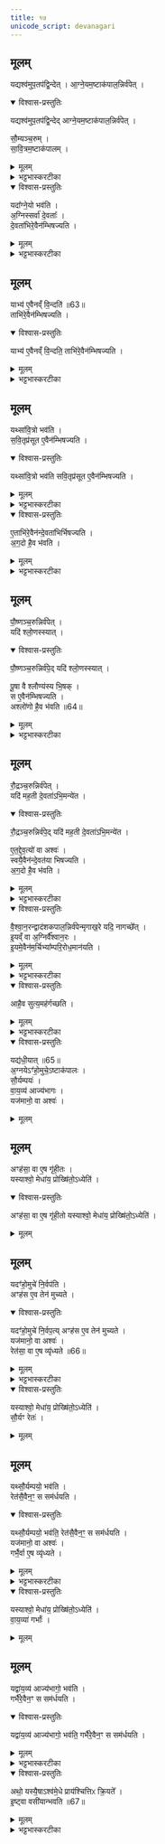 ```yaml
---
title: १७
unicode_script: devanagari
---
```

## मूलम्
यद्यश्व॑मुप॒तप॑द्वि॒न्देत् । आ॒ग्ने॒यम॒ष्टाक॑पाल॒न्निर्व॑पेत् ।    
<details open><summary>विश्वास-प्रस्तुतिः</summary>

यद्यश्व॑मुप॒तप॑द्वि॒न्देद् आग्ने॒यम॒ष्टाक॑पाल॒न्निर्व॑पेत् ।   

सौ॒म्यञ्च॒रुम् ।   
सा॒वि॒त्रम॒ष्टाक॑पालम् ।   
</details>

<details><summary>मूलम्</summary>

यद्यश्व॑मुप॒तप॑द्वि॒न्देद् आग्ने॒यम॒ष्टाक॑पाल॒न्निर्व॑पेत् ।   

सौ॒म्यञ्च॒रुम् ।   
सा॒वि॒त्रम॒ष्टाक॑पालम् ।   
</details>

<details><summary>भट्टभास्करटीका</summary>

1यद्यश्वमिति ॥ उपतपत् व्याधिविशेषः ।   
</details>

<details open><summary>विश्वास-प्रस्तुतिः</summary>

यदा᳚ग्ने॒यो भव॑ति ।   
अ॒ग्निस्सर्वा॑ दे॒वताः᳚ ।   
दे॒वता॑भिरे॒वैन॑म्भिषज्यति ।   
</details>

<details><summary>मूलम्</summary>

यदा᳚ग्ने॒यो भव॑ति ।   
अ॒ग्निस्सर्वा॑ दे॒वताः᳚ ।   
दे॒वता॑भिरे॒वैन॑म्भिषज्यति ।   
</details>

<details><summary>भट्टभास्करटीका</summary>

भिषज्यति अरोगं करोति ।   
</details>

## मूलम्
याभ्य॑ ए॒वैनव्ँ वि॒न्दति॑ ॥63॥  
ताभि॑रे॒वैन॑म्भिषज्यति ।   
<details open><summary>विश्वास-प्रस्तुतिः</summary>

याभ्य॑ ए॒वैनव्ँ वि॒न्दति॒ ताभि॑रे॒वैन॑म्भिषज्यति ।   
</details>

<details><summary>मूलम्</summary>

याभ्य॑ ए॒वैनव्ँ वि॒न्दति॒ ताभि॑रे॒वैन॑म्भिषज्यति ।   
</details>

<details><summary>भट्टभास्करटीका</summary>

याभ्य इति । उपपन्नो व्याधिः एनं अश्वं विन्दति । ताभिरेवौषधीभिरेनमश्चं भिषज्यति । ओषधीनां प्रातिकूल्याद्व्याधिरुपजायते, आनुकूल्यादुपशाम्यति ।   
</details>

## मूलम्
यथ्सा॑वि॒त्रो भव॑ति ।  
स॒वि॒तृप्र॑सूत ए॒वैन॑म्भिषज्यति ।    
<details open><summary>विश्वास-प्रस्तुतिः</summary>

यथ्सा॑वि॒त्रो भव॑ति
सवि॒तृप्र॑सूत ए॒वैन॑म्भिषज्यति ।   
</details>

<details><summary>मूलम्</summary>

यथ्सा॑वि॒त्रो भव॑ति
सवि॒तृप्र॑सूत ए॒वैन॑म्भिषज्यति ।   
</details>

<details><summary>भट्टभास्करटीका</summary>

सवितृप्रसूतः सवित्राऽनुज्ञातः ।   
</details>

<details open><summary>विश्वास-प्रस्तुतिः</summary>

ए॒ताभि॑रे॒वैन॑न्दे॒वता॑भिर्भिषज्यति ।   
अ॒ग॒दो है॒व भ॑वति ।   
</details>

<details><summary>मूलम्</summary>

ए॒ताभि॑रे॒वैन॑न्दे॒वता॑भिर्भिषज्यति ।   
अ॒ग॒दो है॒व भ॑वति ।   
</details>

<details><summary>भट्टभास्करटीका</summary>

अगदः अरोगः ॥
</details>

## मूलम्
पौ॒ष्णञ्च॒रुन्निर्व॑पेत् ।   
यदि॑ श्लो॒णस्स्यात् ।   
<details open><summary>विश्वास-प्रस्तुतिः</summary>

पौ॒ष्णञ्च॒रुन्निर्व॑पे॒द् यदि॑ श्लो॒णस्स्यात् ।   

पू॒षा वै श्लौण्य॑स्य भि॒षक् ।   
स ए॒वैन॑म्भिषज्यति ।   
अश्लो॑णो है॒व भ॑वति ॥64॥  
</details>

<details><summary>मूलम्</summary>

पौ॒ष्णञ्च॒रुन्निर्व॑पे॒द् यदि॑ श्लो॒णस्स्यात् ।   

पू॒षा वै श्लौण्य॑स्य भि॒षक् ।   
स ए॒वैन॑म्भिषज्यति ।   
अश्लो॑णो है॒व भ॑वति ॥64॥  
</details>

<details><summary>भट्टभास्करटीका</summary>

2श्लोणो दुष्टत्वक् ।   
</details>

## मूलम्
रौ॒द्रञ्च॒रुन्निर्व॑पेत् ।   
यदि॑ मह॒ती दे॒वता॑ऽभि॒मन्ये॑त ।   
<details open><summary>विश्वास-प्रस्तुतिः</summary>

रौ॒द्रञ्च॒रुन्निर्व॑पे॒द् यदि॑ मह॒ती दे॒वता॑ऽभि॒मन्ये॑त ।  

ए॒त॒द्दे॒व॒त्यो॑ वा अश्वः॑ ।   
स्वयै॒वैन॑न्दे॒वत॑या भिषज्यति ।   
अ॒ग॒दो है॒व भ॑वति ।   
</details>

<details><summary>मूलम्</summary>

रौ॒द्रञ्च॒रुन्निर्व॑पे॒द् यदि॑ मह॒ती दे॒वता॑ऽभि॒मन्ये॑त ।  

ए॒त॒द्दे॒व॒त्यो॑ वा अश्वः॑ ।   
स्वयै॒वैन॑न्दे॒वत॑या भिषज्यति ।   
अ॒ग॒दो है॒व भ॑वति ।   
</details>

<details><summary>भट्टभास्करटीका</summary>

महती देवता पशूनां पतिः यस्मिन् अभिमन्यमाने ज्वरादिना पीड्यते । एतद्देवत्यो महादेवदेवत्योऽश्वः सर्वपशूनां पतित्वात् ॥
</details>

<details open><summary>विश्वास-प्रस्तुतिः</summary>

वै॒श्वा॒न॒रन्द्वाद॑शकपाल॒न्निर्व॑पेन्मृगाख॒रे यदि॒ नागच्छे᳚त् ।  
इ॒यव्ँ वा अ॒ग्निर्वै᳚श्वान॒रः ।  
इ॒यमे॒वैन॑म॒र्चिभ्या᳚म्परि॒रोध॒मान॑यति ।  
</details>

<details><summary>मूलम्</summary>

वै॒श्वा॒न॒रन्द्वाद॑शकपाल॒न्निर्व॑पेन्मृगाख॒रे यदि॒ नागच्छे᳚त् ।  
इ॒यव्ँ वा अ॒ग्निर्वै᳚श्वान॒रः ।  
इ॒यमे॒वैन॑म॒र्चिभ्या᳚म्परि॒रोध॒मान॑यति ।  
</details>

<details><summary>भट्टभास्करटीका</summary>

3मृगाखरे निजनिवासस्थाने सायं यदि नागच्छेत्, इयं पृथिव्येव स्वयं वैश्वानरः तस्मात् इयं एव एनं अश्वं अर्चिभ्यां ज्वालाभ्यां परिरोधं सर्वतो निरुद्ध्य आनयति ।   
</details>

<details open><summary>विश्वास-प्रस्तुतिः</summary>

आहै॒व सुत्य॒मह॑र्गच्छति ।  
</details>

<details><summary>मूलम्</summary>

आहै॒व सुत्य॒मह॑र्गच्छति ।  
</details>

<details><summary>भट्टभास्करटीका</summary>

ततस्सुत्यमहरागच्छत्येव सर्वधा न ततो विलम्बते ॥
</details>

<details open><summary>विश्वास-प्रस्तुतिः</summary>

यद्य॑धी॒यात् ॥65॥  
अ॒ग्नयेऽꣳ॑हो॒मुचे॒ऽष्टाक॑पालः ।   
सौ॒र्यम्पयः॑ ।   
वा॒य॒व्य॑ आज्य॑भागः ।   
यज॑मानो॒ वा अश्वः॑ ।   
</details>

<details><summary>मूलम्</summary>

यद्य॑धी॒यात् ॥65॥  
अ॒ग्नयेऽꣳ॑हो॒मुचे॒ऽष्टाक॑पालः ।   
सौ॒र्यम्पयः॑ ।   
वा॒य॒व्य॑ आज्य॑भागः ।   
यज॑मानो॒ वा अश्वः॑ ।   
</details>

## मूलम्

अꣳह॑सा॒ वा ए॒ष गृ॑ही॒तः ।  
यस्याश्वो॒ मेधा॑य॒ प्रोख्षि॑तो॒ऽध्येति॑ ।
<details open><summary>विश्वास-प्रस्तुतिः</summary>

अꣳह॑सा॒ वा ए॒ष गृ॑ही॒तो यस्याश्वो॒ मेधा॑य॒ प्रोख्षि॑तो॒ऽध्येति॑ ।
</details>

<details><summary>मूलम्</summary>

अꣳह॑सा॒ वा ए॒ष गृ॑ही॒तो यस्याश्वो॒ मेधा॑य॒ प्रोख्षि॑तो॒ऽध्येति॑ ।
</details>

## मूलम्
यदꣳ॑हो॒मुचे॑ नि॒र्वप॑ति ।   
अꣳह॑स ए॒व तेन॑ मुच्यते ।
<details open><summary>विश्वास-प्रस्तुतिः</summary>

यदꣳ॑हो॒मुचे॑ नि॒र्वप॒त्य् अꣳह॑स ए॒व तेन॑ मुच्यते ।   
यज॑मानो॒ वा अश्वः॑ ।   
रेत॑सा॒ वा ए॒ष व्यृ॑ध्यते ॥66॥  
</details>

<details><summary>मूलम्</summary>

यदꣳ॑हो॒मुचे॑ नि॒र्वप॒त्य् अꣳह॑स ए॒व तेन॑ मुच्यते ।   
यज॑मानो॒ वा अश्वः॑ ।   
रेत॑सा॒ वा ए॒ष व्यृ॑ध्यते ॥66॥  
</details>

<details><summary>भट्टभास्करटीका</summary>

4अधीयात् ॥ बडबां गर्दभीं वा चिन्तयेत् आरोहेद्वा, यजमानस्स्वयमश्वः प्राधान्यात्, तस्मात् यस्य यजमानस्य मेधाय यज्ञाय प्रोक्षितोऽश्वोध्येति बडबां, एष ह्यंहसा गृहीतः, तस्मात् अंहोमुचे निर्वापात् गृहीतांहसा विमुक्तो भवति ॥
</details>

<details open><summary>विश्वास-प्रस्तुतिः</summary>

यस्याश्वो॒ मेधा॑य॒ प्रोख्षि॑तो॒ऽध्येति॑ ।   
सौ॒र्यꣳ रेतः॑ ।   
</details>

<details><summary>मूलम्</summary>

यस्याश्वो॒ मेधा॑य॒ प्रोख्षि॑तो॒ऽध्येति॑ ।   
सौ॒र्यꣳ रेतः॑ ।   
</details>

## मूलम्
यथ्सौ॒र्यम्पयो॒ भव॑ति ।   
रेत॑सै॒वैन॒ꣳ॒ स सम॑र्धयति ।   
<details open><summary>विश्वास-प्रस्तुतिः</summary>

यथ्सौ॒र्यम्पयो॒ भव॑ति॒ रेत॑सै॒वैन॒ꣳ॒ स सम॑र्धयति ।   
यज॑मानो॒ वा अश्वः॑ ।   
गर्भै॒र्वा ए॒ष व्यृ॑ध्यते ।   
</details>

<details><summary>मूलम्</summary>

यथ्सौ॒र्यम्पयो॒ भव॑ति॒ रेत॑सै॒वैन॒ꣳ॒ स सम॑र्धयति ।   
यज॑मानो॒ वा अश्वः॑ ।   
गर्भै॒र्वा ए॒ष व्यृ॑ध्यते ।   
</details>

<details><summary>भट्टभास्करटीका</summary>

5सौर्यं रेतः वृष्ट्यादिद्वारेण तेनोत्पादितत्वात् ॥
</details>

<details open><summary>विश्वास-प्रस्तुतिः</summary>

यस्याश्वो॒ मेधा॑य॒ प्रोख्षि॑तो॒ऽध्येति॑ ।   
वा॒य॒व्या॑ गर्भाः᳚ ।   
</details>

<details><summary>मूलम्</summary>

यस्याश्वो॒ मेधा॑य॒ प्रोख्षि॑तो॒ऽध्येति॑ ।   
वा॒य॒व्या॑ गर्भाः᳚ ।   
</details>

## मूलम्
यद्वा॑य॒व्य॑ आज्य॑भागो॒ भव॑ति ।   
गर्भै॑रे॒वैन॒ꣳ स सम॑र्धयति ।
<details open><summary>विश्वास-प्रस्तुतिः</summary>

यद्वा॑य॒व्य॑ आज्य॑भागो॒ भव॑ति॒ गर्भै॑रे॒वैन॒ꣳ स सम॑र्धयति ।   
</details>

<details><summary>मूलम्</summary>

यद्वा॑य॒व्य॑ आज्य॑भागो॒ भव॑ति॒ गर्भै॑रे॒वैन॒ꣳ स सम॑र्धयति ।   
</details>

<details><summary>भट्टभास्करटीका</summary>

6वायव्या गर्भाः तत्प्रेरणभवत्वात् ॥
</details>

<details open><summary>विश्वास-प्रस्तुतिः</summary>

अथो॒ यस्यै॒षाऽश्व॑मे॒धे प्राय॑श्चित्तिᳵ क्रि॒यते᳚ ।   
इ॒ष्ट्वा वसी॑यान्भवति ॥67॥  
</details>

<details><summary>मूलम्</summary>

अथो॒ यस्यै॒षाऽश्व॑मे॒धे प्राय॑श्चित्तिᳵ क्रि॒यते᳚ ।   
इ॒ष्ट्वा वसी॑यान्भवति ॥67॥  
</details>

<details><summary>भट्टभास्करटीका</summary>

7अथो अपि च एत्प्रायश्चित्तिकरणेनेष्ट्वा यागोत्तरं वसीयान् वसुमत्तरो भवति । अकरणे केवलेन यागेन वसुमान्, करणे वसुमत्तर इति विवेकः । उपकृतमेवाश्वेन, योऽध्येतीति भावः । वसीयश्शब्दो व्याख्यातः ॥

इति तृतीये नवमे सप्तदशोऽनुवाकः ॥  

</details>

